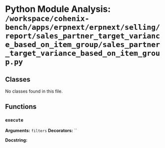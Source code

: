 # Python Module Analysis: `/workspace/cohenix-bench/apps/erpnext/erpnext/selling/report/sales_partner_target_variance_based_on_item_group/sales_partner_target_variance_based_on_item_group.py`

## Classes

No classes found in this file.


## Functions

### `execute`
**Arguments:** `filters`
**Decorators:** ``

**Docstring:**
```

```


